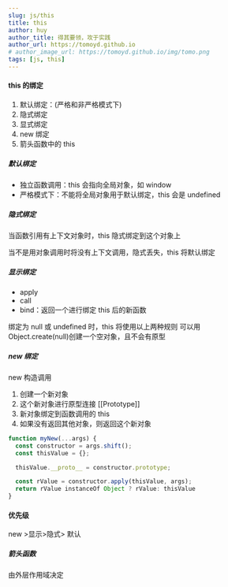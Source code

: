 ```yaml
---
slug: js/this
title: this
author: huy
author_title: 得其要领，攻于实践
author_url: https://tomoyd.github.io
# author_image_url: https://tomoyd.github.io/img/tomo.png
tags: [js, this]
---
```


#### this 的绑定

1. 默认绑定：(严格和非严格模式下)
2. 隐式绑定
3. 显式绑定
4. new 绑定
5. 箭头函数中的 this

##### 默认绑定

- 独立函数调用：this 会指向全局对象，如 window
- 严格模式下：不能将全局对象用于默认绑定，this 会是 undefined

##### 隐式绑定

当函数引用有上下文对象时，this 隐式绑定到这个对象上

当不是用对象调用时将没有上下文调用，隐式丢失，this 将默认绑定

##### 显示绑定

- apply
- call
- bind：返回一个进行绑定 this 后的新函数

绑定为 null 或 undefined 时，this 将使用以上两种规则
可以用 Object.create(null)创建一个空对象，且不会有原型

##### new 绑定

new 构造调用

1. 创建一个新对象
2. 这个新对象进行原型连接 [[Prototype]]
3. 新对象绑定到函数调用的 this
4. 如果没有返回其他对象，则返回这个新对象

```javascript
function myNew(...args) {
  const constructor = args.shift();
  const thisValue = {};

  thisValue.__proto__ = constructor.prototype;

  const rValue = constructor.apply(thisValue, args);
  return rValue instanceOf Object ? rValue: thisValue
}
```

#### 优先级

new >显示>隐式> 默认

##### 箭头函数

由外层作用域决定

